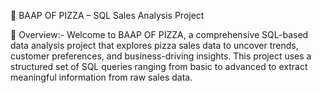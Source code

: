 🍕 BAAP OF PIZZA – SQL Sales Analysis Project

📌 Overview:-
Welcome to BAAP OF PIZZA, a comprehensive SQL-based data analysis project that explores pizza sales data to uncover trends, customer preferences, and business-driving insights. This project uses a structured set of SQL queries ranging from basic to advanced to extract meaningful information from raw sales data.

 
